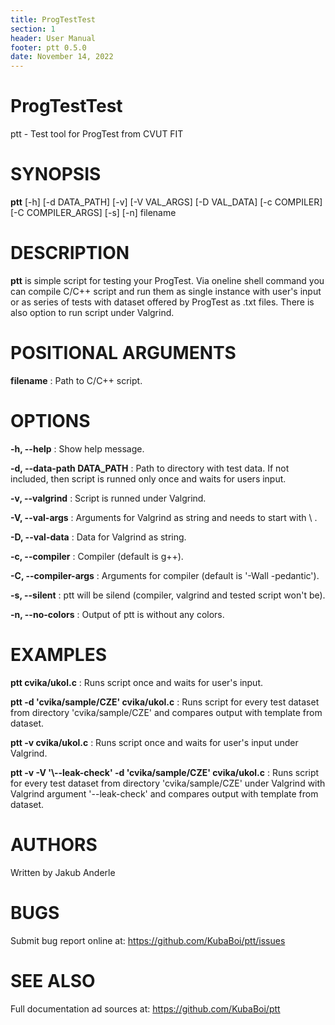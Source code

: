 ```yaml
---
title: ProgTestTest
section: 1
header: User Manual
footer: ptt 0.5.0
date: November 14, 2022
---
```


# ProgTestTest
ptt - Test tool for ProgTest from CVUT FIT

# SYNOPSIS
**ptt** [-h] [-d DATA_PATH] [-v] [-V VAL_ARGS] [-D VAL_DATA] [-c COMPILER] [-C COMPILER_ARGS] [-s] [-n] filename

# DESCRIPTION
**ptt** is simple script for testing your ProgTest. Via oneline shell command you can compile C/C++ script and run them as single instance with user's input or as series of tests with dataset offered by ProgTest as .txt files. There is also option to run script under Valgrind.

# POSITIONAL ARGUMENTS
**filename**
: Path to C/C++ script.

# OPTIONS
**-h, --help**
: Show help message.

**-d, --data-path DATA_PATH** 
: Path to directory with test data. If not included, then script is runned only once and waits for users input.

**-v, --valgrind**
: Script is runned under Valgrind.

**-V, --val-args**
: Arguments for Valgrind as string and needs to start with \ .

**-D, --val-data**
: Data for Valgrind as string.

**-c, --compiler**
: Compiler (default is g++).

**-C, --compiler-args**
: Arguments for compiler (default is '-Wall -pedantic').

**-s, --silent**
: ptt will be silend (compiler, valgrind and tested script won't be).

**-n, --no-colors**
: Output of ptt is without any colors.

# EXAMPLES
**ptt cvika/ukol.c**
: Runs script once and waits for user's input.

**ptt -d 'cvika/sample/CZE' cvika/ukol.c**
: Runs script for every test dataset from directory 'cvika/sample/CZE' and compares output with template from dataset.

**ptt -v cvika/ukol.c**
: Runs script once and waits for user's input under Valgrind.

**ptt -v -V '\\--leak-check' -d 'cvika/sample/CZE' cvika/ukol.c**
: Runs script for every test dataset from directory 'cvika/sample/CZE' under Valgrind with Valgrind argument '--leak-check' and compares output with template from dataset.

# AUTHORS
Written by Jakub Anderle

# BUGS
Submit bug report online at: <https://github.com/KubaBoi/ptt/issues>

# SEE ALSO
Full documentation ad sources at: <https://github.com/KubaBoi/ptt>
